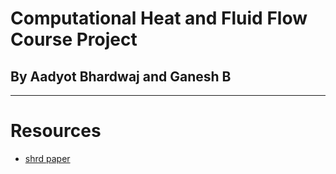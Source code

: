 # Computational Heat and Fluid Flow Course Project

## By Aadyot Bhardwaj and Ganesh B

---

# Resources

- [shrd paper](./srhd.pdf)
